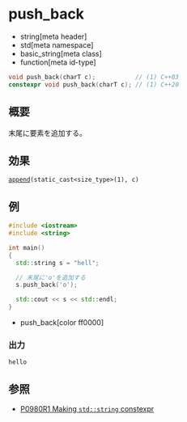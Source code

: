 # push_back
* string[meta header]
* std[meta namespace]
* basic_string[meta class]
* function[meta id-type]

```cpp
void push_back(charT c);           // (1) C++03
constexpr void push_back(charT c); // (1) C++20
```

## 概要
末尾に要素を追加する。


## 効果
[`append`](append.md)`(static_cast<size_type>(1), c)`


## 例
```cpp example
#include <iostream>
#include <string>

int main()
{
  std::string s = "hell";

  // 末尾に'o'を追加する
  s.push_back('o');

  std::cout << s << std::endl;
}
```
* push_back[color ff0000]

### 出力
```
hello
```

## 参照
- [P0980R1 Making `std::string` constexpr](https://www.open-std.org/jtc1/sc22/wg21/docs/papers/2019/p0980r1.pdf)

